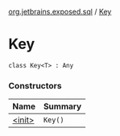 [org.jetbrains.exposed.sql](../index.md) / [Key](.)

# Key

`class Key<T> : Any`

### Constructors

| Name | Summary |
|---|---|
| [&lt;init&gt;](-init-.md) | `Key()` |
